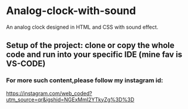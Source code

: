 # Analog-clock-with-sound
An analog clock designed in HTML and CSS with sound effect.

## Setup of the project: clone or copy the whole code and run into your specific IDE (mine fav is VS-CODE)

### For more such content,please follow my instagram id:

https://instagram.com/web_coded?utm_source=qr&igshid=NGExMmI2YTkyZg%3D%3D
